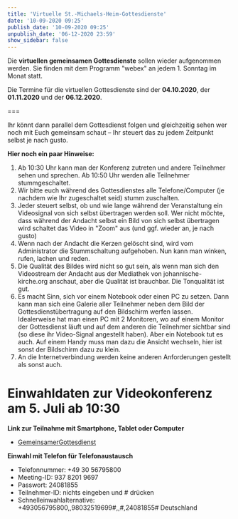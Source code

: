 ```yaml
---
title: 'Virtuelle St.-Michaels-Heim-Gottesdienste'
date: '10-09-2020 09:25'
publish_date: '10-09-2020 09:25'
unpublish_date: '06-12-2020 23:59'
show_sidebar: false
---
```


Die **virtuellen gemeinsamen Gottesdienste** sollen wieder aufgenommen werden. Sie finden mit dem Programm "webex"  an jedem 1. Sonntag im Monat statt.  

Die Termine für die virtuellen Gottesdienste sind der **04.10.2020**, der **01.11.2020** und der **06.12.2020**.

===

Ihr könnt dann parallel dem Gottesdienst folgen und gleichzeitig sehen wer noch mit Euch gemeinsam schaut – Ihr steuert das zu jedem Zeitpunkt selbst je nach gusto.

**Hier noch ein paar Hinweise:**

1. Ab 10:30 Uhr kann man der Konferenz zutreten und andere Teilnehmer sehen und sprechen. Ab 10:50 Uhr werden alle Teilnehmer stummgeschaltet.
2. Wir bitte euch während des Gottesdienstes alle Telefone/Computer (je nachdem wie Ihr zugeschaltet seid) stumm zuschalten.
3. Jeder steuert selbst, ob und wie lange während der Veranstaltung ein Videosignal von sich selbst übertragen werden soll. Wer nicht möchte, dass während der Andacht selbst ein Bild von sich selbst übertragen wird schaltet das Video in "Zoom" aus (und ggf. wieder an, je nach gusto)
4. Wenn nach der Andacht die Kerzen gelöscht sind, wird vom Administrator die Stummschaltung aufgehoben. Nun kann man winken, rufen, lachen und reden.
5. Die Qualität des Bildes wird nicht so gut sein, als wenn man sich den Videostream der Andacht aus der Mediathek von johannische-kirche.org anschaut, aber die Qualität ist brauchbar. Die Tonqualität ist gut.
6. Es macht Sinn, sich vor einem Notebook oder einen PC zu setzen. Dann kann man sich eine Galerie aller Teilnehmer neben dem Bild der Gottesdienstübertragung auf den Bildschirm werfen lassen. Idealerweise hat man einen PC mit 2 Monitoren, wo auf einem Monitor der Gottesdienst läuft und auf dem anderen die Teilnehmer sichtbar sind (so diese ihr Video-Signal angestellt haben). Aber ein Notebook tut es auch. Auf einem Handy muss man dazu die Ansicht wechseln, hier ist sonst der Bildschirm dazu zu klein.
7. An die Internetverbindung werden keine anderen Anforderungen gestellt als sonst auch.


# Einwahldaten zur Videokonferenz am 5. Juli ab 10:30
**Link zur Teilnahme mit Smartphone, Tablet oder Computer**
* [GemeinsamerGottesdienst](https://johannischekirche.my.webex.com/johannischekirche.my/j.php?MTID=m0212c1b42021c36386701447980a61d3)


**Einwahl mit Telefon für Telefonaustausch**
* Telefonnummer: +49 30 56795800
* Meeting-ID: 937 8201 9697
* Passwort: 24081855
* Teilnehmer-ID: nichts eingeben und # drücken
* Schnelleinwahlalternative: +493056795800,,98032519699#,,#,24081855# Deutschland
